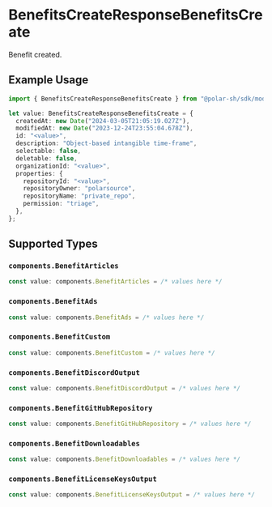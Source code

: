 # BenefitsCreateResponseBenefitsCreate

Benefit created.

## Example Usage

```typescript
import { BenefitsCreateResponseBenefitsCreate } from "@polar-sh/sdk/models/operations";

let value: BenefitsCreateResponseBenefitsCreate = {
  createdAt: new Date("2024-03-05T21:05:19.027Z"),
  modifiedAt: new Date("2023-12-24T23:55:04.678Z"),
  id: "<value>",
  description: "Object-based intangible time-frame",
  selectable: false,
  deletable: false,
  organizationId: "<value>",
  properties: {
    repositoryId: "<value>",
    repositoryOwner: "polarsource",
    repositoryName: "private_repo",
    permission: "triage",
  },
};
```

## Supported Types

### `components.BenefitArticles`

```typescript
const value: components.BenefitArticles = /* values here */
```

### `components.BenefitAds`

```typescript
const value: components.BenefitAds = /* values here */
```

### `components.BenefitCustom`

```typescript
const value: components.BenefitCustom = /* values here */
```

### `components.BenefitDiscordOutput`

```typescript
const value: components.BenefitDiscordOutput = /* values here */
```

### `components.BenefitGitHubRepository`

```typescript
const value: components.BenefitGitHubRepository = /* values here */
```

### `components.BenefitDownloadables`

```typescript
const value: components.BenefitDownloadables = /* values here */
```

### `components.BenefitLicenseKeysOutput`

```typescript
const value: components.BenefitLicenseKeysOutput = /* values here */
```

